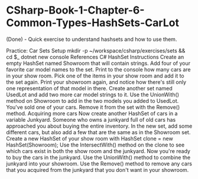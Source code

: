 # CSharp-Book-1-Chapter-6-Common-Types-HashSets-CarLot
(Done) - Quick exercise to understand hashsets and how to use them.


Practice: Car Sets
Setup
mkdir -p ~/workspace/csharp/exercises/sets && cd $_
dotnet new console
References
C# HashSet
Instructions
Create an empty HashSet named Showroom that will contain strings.
Add four of your favorite car model names to the set.
Print to the console how many cars are in your show room.
Pick one of the items in your show room and add it to the set again.
Print your showroom again, and notice how there's still only one representation of that model in there.
Create another set named UsedLot and add two more car model strings to it.
Use the UnionWith() method on Showroom to add in the two models you added to UsedLot.
You've sold one of your cars. Remove it from the set with the Remove() method.
Acquiring more cars
Now create another HashSet of cars in a variable Junkyard. Someone who owns a junkyard full of old cars has approached you about buying the entire inventory. In the new set, add some different cars, but also add a few that are the same as in the Showroom set.
Create a new HashSet of your show room with HashSet<string> clone = new HashSet<string>(Showroom);
Use the IntersectWith() method on the clone to see which cars exist in both the show room and the junkyard.
Now you're ready to buy the cars in the junkyard. Use the UnionWith() method to combine the junkyard into your showroom.
Use the Remove() method to remove any cars that you acquired from the junkyard that you don't want in your showroom.
